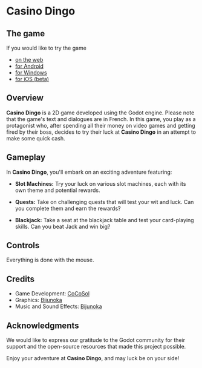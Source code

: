 # Casino Dingo

## The game
If you would like to try the game
- [on the web](https://yannis300307.fr/casino-dingo/)
- [for Android](https://yannis300307.fr/casino-dingo/download/android/casino-dingo.apk)
- [for Windows](https://yannis300307.fr/casino-dingo/download/windows/casino-dingo.exe)
- [for iOS (beta)](https://yannis300307.fr/casino-dingo/download/ios/casino-dingo.pck )


## Overview

**Casino Dingo** is a 2D game developed using the Godot engine. Please note that the game's text and dialogues are in French. In this game, you play as a protagonist who, after spending all their money on video games and getting fired by their boss, decides to try their luck at **Casino Dingo** in an attempt to make some quick cash.

## Gameplay

In **Casino Dingo**, you'll embark on an exciting adventure featuring:

- **Slot Machines:** Try your luck on various slot machines, each with its own theme and potential rewards.

- **Quests:** Take on challenging quests that will test your wit and luck. Can you complete them and earn the rewards?

- **Blackjack:** Take a seat at the blackjack table and test your card-playing skills. Can you beat Jack and win big?

## Controls

Everything is done with the mouse.

## Credits

- Game Development: [CoCoSol](https://github.com/CoCoSol007)
- Graphics: [Bijunoka](https://github.com/Bijunoka)
- Music and Sound Effects: [Bijunoka](https://github.com/Bijunoka)

## Acknowledgments

We would like to express our gratitude to the Godot community for their support and the open-source resources that made this project possible.

Enjoy your adventure at **Casino Dingo**, and may luck be on your side!
